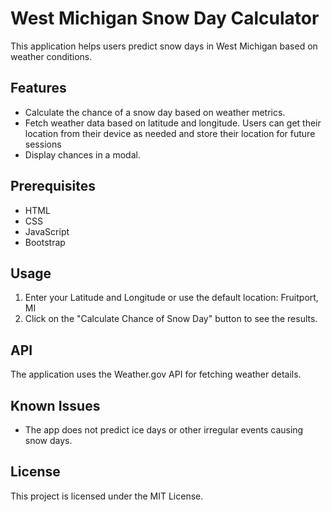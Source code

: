 # West Michigan Snow Day Calculator

This application helps users predict snow days in West Michigan based on weather conditions.

## Features

- Calculate the chance of a snow day based on weather metrics.
- Fetch weather data based on latitude and longitude. Users can get their location from their device as needed and store their location for future sessions
- Display chances in a modal.

## Prerequisites

- HTML
- CSS
- JavaScript
- Bootstrap

## Usage

1. Enter your Latitude and Longitude or use the default location: Fruitport, MI
2. Click on the "Calculate Chance of Snow Day" button to see the results.

## API

The application uses the Weather.gov API for fetching weather details.

## Known Issues

- The app does not predict ice days or other irregular events causing snow days.

## License

This project is licensed under the MIT License.
